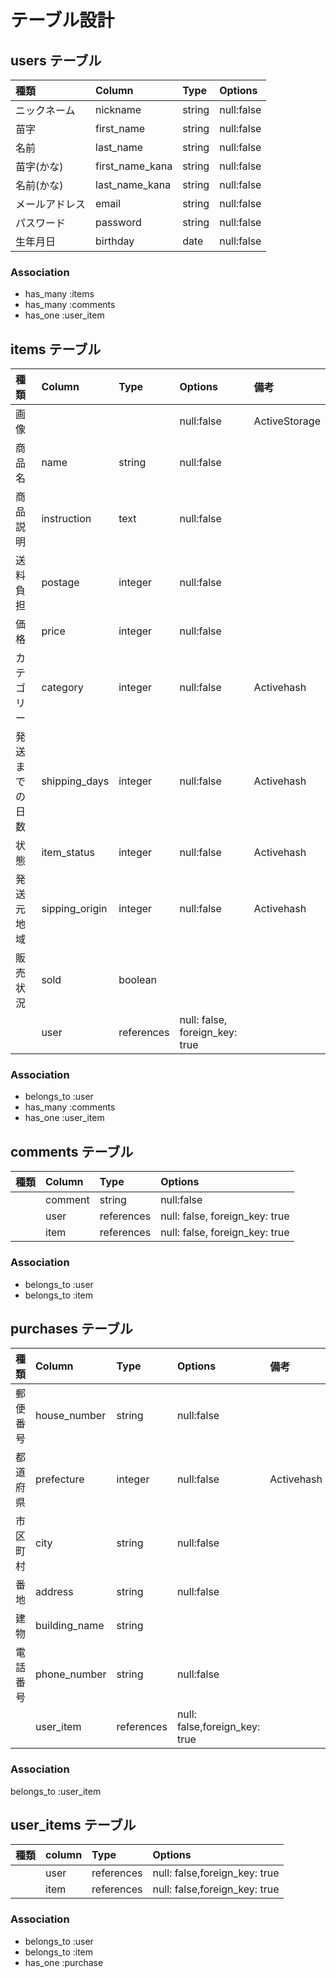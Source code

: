 # テーブル設計

## users テーブル
|種類 |Column|Type|Options|
|:----|:----|:----|:----|
|ニックネーム|nickname|string|null:false|
|苗字  |first_name|string|null:false|
|名前|last_name|string|null:false|
|苗字(かな)|first_name_kana|string|null:false|
|名前(かな)|last_name_kana|string|null:false|
|メールアドレス|email|string|null:false|
|パスワード|password|string|null:false|
|生年月日|birthday|date|null:false|
### Association
- has_many :items
- has_many :comments
- has_one :user_item

## items テーブル
|種類|Column|Type|Options|備考|
|:----|:----|:----|:----|:----|
|画像|||null:false| ActiveStorage|
|商品名|name|string|null:false| |
|商品説明|instruction|text|null:false| |
|送料負担|postage|integer| null:false| |
|価格|price|integer|null:false | |
|カテゴリー|category|integer| null:false|Activehash|
|発送までの日数|shipping_days|integer| null:false|Activehash|
|状態|item_status|integer| null:false|Activehash|
|発送元地域|sipping_origin|integer| null:false|Activehash|
|販売状況|sold|boolean|||
||user|references |null: false, foreign_key: true||
### Association
- belongs_to :user
- has_many :comments
- has_one :user_item

## comments テーブル
|種類|Column|Type|Options|
|:----|:----|:----|:----|
||comment|string|null:false |
||user|references |null: false, foreign_key: true|
||item|references|null: false, foreign_key: true|
### Association
- belongs_to :user
- belongs_to :item

## purchases テーブル
種類|Column|Type|Options|備考|
|:----|:----|:----|:----|:----|
|郵便番号|house_number|string|null:false|
|都道府県|prefecture|integer|null:false|Activehash|
|市区町村|city|string|null:false| |
|番地|address|string|null:false| |
|建物|building_name|string| | |
|電話番号|phone_number|string|null:false| |
||user_item|references|null: false,foreign_key: true|
### Association
belongs_to :user_item

## user_items テーブル
|種類|column|Type|Options|
|:----|:----|:----|:----|
|| user|references|null: false,foreign_key: true|
|| item|references|null: false,foreign_key: true|
### Association
- belongs_to :user
- belongs_to :item
- has_one :purchase
